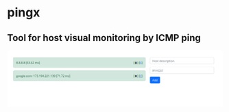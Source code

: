 # pingx

## Tool for host visual monitoring by ICMP ping

![icmp ping live monitoring](https://github.com/maxbond/pingx/blob/master/pingx.png)
